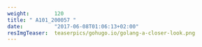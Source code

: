 ```yaml
---
weight:        120
title: " A101_200057 "
date:          "2017-06-08T01:06:13+02:00"
resImgTeaser:  teaserpics/gohugo.io/golang-a-closer-look.png
---
```


